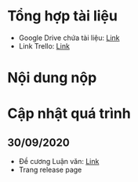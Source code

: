 # Tổng hợp tài liệu #
- Google Drive chứa tài liệu: [Link](https://docs.google.com/document/d/1SWzpZlviuzmAozX6bI5dxVoERf_bfk2zQtD_REEzidI/edit)
- Link Trello: [Link](https://trello.com/b/XJHBfgue/lu%E1%BA%ADn-v%C4%83n-tts)

# Nội dung nộp #

# Cập nhật quá trình #
## 30/09/2020 ##
  - Đề cương Luận văn: [Link](https://docs.google.com/presentation/d/1vKdDiCPzmKuzgglHDumjyGUfzCtCvZKOQHglSCaHq9s/edit#slide=id.p1)
  - Trang release page
